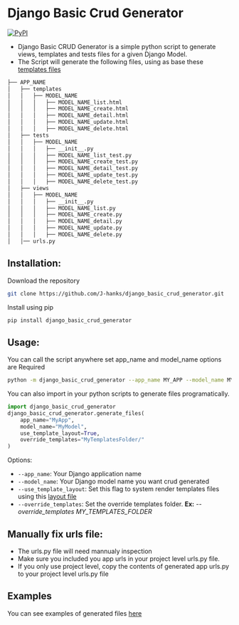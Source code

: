 # Django Basic Crud Generator

[![PyPI](https://img.shields.io/pypi/v/Django-Basic-CRUD-Generator.svg)](https://pypi.org/project/Django-Basic-CRUD-Generator/)

* Django Basic CRUD Generator is a simple python script to generate views, templates and tests files for a given Django Model.
* The Script will generate the following files, using as base these [templates files](https://github.com/J-hanks/django_basic_crud_generator/tree/master/django_basic_crud_generator/templates)

```bash
├── APP_NAME
│   ├── templates
│   │   ├── MODEL_NAME
│   │   │   ├── MODEL_NAME_list.html
│   │   │   ├── MODEL_NAME_create.html
│   │   │   ├── MODEL_NAME_detail.html
│   │   │   ├── MODEL_NAME_update.html
│   │   │   ├── MODEL_NAME_delete.html
│   ├── tests
│   │   ├── MODEL_NAME
│   │   │   ├── __init__.py
│   │   │   ├── MODEL_NAME_list_test.py
│   │   │   ├── MODEL_NAME_create_test.py
│   │   │   ├── MODEL_NAME_detail_test.py
│   │   │   ├── MODEL_NAME_update_test.py
│   │   │   ├── MODEL_NAME_delete_test.py
│   ├── views
│   │   ├── MODEL_NAME
│   │   │   ├── __init__.py
│   │   │   ├── MODEL_NAME_list.py
│   │   │   ├── MODEL_NAME_create.py
│   │   │   ├── MODEL_NAME_detail.py
│   │   │   ├── MODEL_NAME_update.py
│   │   │   ├── MODEL_NAME_delete.py
│   │── urls.py
```

## Installation:
Download the repository 
```bash
git clone https://github.com/J-hanks/django_basic_crud_generator.git
```
Install using pip
```bash
pip install django_basic_crud_generator
```
## Usage:
You can call the script anywhere set app_name and model_name options are Required
```bash
python -m django_basic_crud_generator --app_name MY_APP --model_name MY_MODEL
```
You can also import in your python scripts to generate files programatically.
```python
import django_basic_crud_generator
django_basic_crud_generator.generate_files(
    app_name="MyApp",
    model_name="MyModel",
    use_template_layout=True,
    override_templates="MyTemplatesFolder/"
)
```
Options:
- `--app_name`: Your Django application name
- `--model_name`: Your Django model name you want crud generated
- `--use_template_layout`: Set this flag to system render templates files using this [layout file](https://github.com/J-hanks/django_basic_crud_generator/tree/master/django_basic_crud_generator/templates/layout/base.tmpl)
- `--override_templates`: Set the override templates folder. **Ex:**  *--override_templates MY_TEMPLATES_FOLDER*

## Manually fix urls file:
- The urls.py file will need mannualy inspection
- Make sure you included you app urls in your project level urls.py file.
- If you only use project level, copy the contents of generated app urls.py to your project level urls.py file

## Examples
You can see examples of generated files [here](https://github.com/J-hanks/django_basic_crud_generator/tree/master/ExampleApp/)

